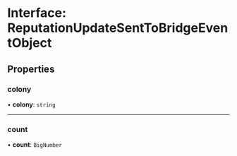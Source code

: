 # Interface: ReputationUpdateSentToBridgeEventObject

## Properties

### colony

• **colony**: `string`

___

### count

• **count**: `BigNumber`
